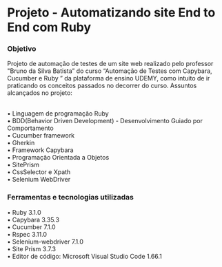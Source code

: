 <h1>Projeto - Automatizando site End to End com Ruby</h1>

<h3>Objetivo</h3>
Projeto de automação de testes de um site web realizado pelo professor "Bruno da Silva Batista” do curso “Automação de Testes com Capybara, Cucumber e Ruby
” da plataforma de ensino UDEMY, como intuito de ir praticando os conceitos passados no decorrer do curso. Assuntos alcançados no projeto:<br>

<br>• Linguagem de programação Ruby<br>
• BDD(Behavior Driven Development) - Desenvolvimento Guiado por Comportamento<br>
• Cucumber framework<br>
• Gherkin<br>
• Framework Capybara<br>
• Programação Orientada a Objetos<br>
• SitePrism<br>
• CssSelector e Xpath<br>
• Selenium WebDriver<br>


<h3>Ferramentas e tecnologias utilizadas</h3>
• Ruby 3.1.0<br>
• Capybara 3.35.3<br>
• Cucumber 7.1.0<br>
• Rspec 3.11.0<br>
• Selenium-webdriver 7.1.0<br>
• Site Prism 3.7.3<br>
• Editor de código: Microsoft Visual Studio Code 1.66.1<br>